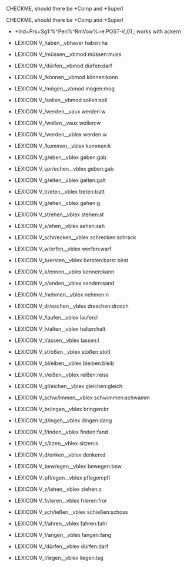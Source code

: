 















CHECKME, should there be +Comp and +Superl

CHECKME, should there be +Comp and +Superl












 * +Ind+Prs+Sg1:%^Pen%^RmVow%>e  POST-V_01 ;  works with ackern







 * LEXICON V_haben__vbhaver  haben:ha



 * LEXICON V_/müssen__vbmod  müssen:muss


 * LEXICON V_/dürfen__vbmod  dürfen:darf


 * LEXICON V_/können__vbmod  können:konn


 * LEXICON V_/mögen__vbmod  mögen:mog


 * LEXICON V_/sollen__vbmod  sollen:soll



 * LEXICON V_/werden__vaux  werden:w


 * LEXICON V_/wollen__vaux  wollen:w




 * LEXICON V_/werden__vblex  werden:w


 * LEXICON V_/kommen__vblex  kommen:k


 * LEXICON V_g/eben__vblex  geben:gab


 * LEXICON V_spr/echen__vblex  geben:gab


 * LEXICON V_g/elten__vblex  gelten:galt


 * LEXICON V_tr/eten__vblex  treten:tratt


 * LEXICON V_g/ehen__vblex  gehen:g


 * LEXICON V_st/ehen__vblex  stehen:st


 * LEXICON V_s/ehen__vblex  sehen:sah

 * LEXICON V_schr/ecken__vblex  schrecken:schrack


 * LEXICON V_w/erfen__vblex  werfen:warf

 * LEXICON V_b/ersten__vblex  bersten:barst
birst

 * LEXICON V_k/ennen__vblex  kennen:kann

 * LEXICON V_s/enden__vblex  senden:sand


 * LEXICON V_/nehmen__vblex  nehmen:n


 * LEXICON V_dr/eschen__vblex  dreschen:drosch


 * LEXICON V_/laufen__vblex  laufen:l


 * LEXICON V_h/alten__vblex  halten:halt


 * LEXICON V_l/assen__vblex  lassen:l


 * LEXICON V_st/oßen__vblex  stoßen:stoß


 * LEXICON V_bl/eiben__vblex  bleiben:bleib


 * LEXICON V_r/eißen__vblex  reißen:reiss


 * LEXICON V_gl/eichen__vblex  gleichen:gleich


 * LEXICON V_schw/immen__vblex  schwimmen:schwamm


 * LEXICON V_br/ingen__vblex  bringen:br


 * LEXICON V_d/ingen__vblex  dingen:dang


 * LEXICON V_f/inden__vblex  finden:fand


 * LEXICON V_s/itzen__vblex  sitzen:s


 * LEXICON V_d/enken__vblex  denken:d


 * LEXICON V_bew/egen__vblex  bewegen:bew


 * LEXICON V_pfl/egen__vblex  pflegen:pfl

 * LEXICON V_z/iehen__vblex  ziehen:z


 * LEXICON V_fr/ieren__vblex  frieren:fror


 * LEXICON V_sch/ießen__vblex  schießen:schoss


 * LEXICON V_f/ahren__vblex  fahren:fahr


 * LEXICON V_f/angen__vblex  fangen:fang


 * LEXICON V_/dürfen__vblex  dürfen:darf

 * LEXICON V_l/iegen__vblex  liegen:lag













